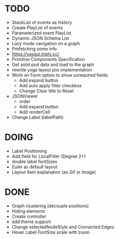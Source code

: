 # TODO

- StackList of events as history
- Create PlayList of events
- Parameterized event PlayList
- Dynamic JSON Schema List
- Lazy mode navigation on a graph
- Prefetching some info
- https://yasgui.triply.cc/
- Primitive Components Specification
- Get solid pod data and load to the graph
- rewrite yoga layout pixi implementation
- Work on Form option to show unrequired fields
  - Add expand button
  - Add auto apply filter checkbox
  - Change Clear title to Reset
- JSONViewer
  - order
  - Add expand button
  - Add renderCell
- Change Label (labelPath)

# DOING

- Label Positioning
- Add field for LocalFilter (Degree 2<)
- double label fontSizes
- Euler as default layout
- Layout Item explanation (as Gif or Image)

# DONE

- Graph clustering (decouple positions)
- Hiding elements
- Create controller
- add theme support
- Change selectedNodeStyle and Connected Edges
- Hover Label FontSize scale with zoom
